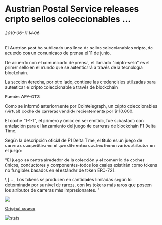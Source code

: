 # Austrian Postal Service releases cripto sellos coleccionables ...

###### 2019-06-11 14:06

El Austrian post ha publicado una línea de sellos coleccionables cripto, de acuerdo con un comunicado de prensa el 11 de junio.

De acuerdo con el comunicado de prensa, el llamado "cripto-sello" es el primer sello en el mundo que se autenticará a través de la tecnología blockchain.

La sección derecha, por otro lado, contiene las credenciales utilizadas para autenticar el cripto coleccionable a través de blockchain.

Fuente: APA-OTS

Como se informó anteriormente por Cointelegraph, un cripto coleccionables (virtual) coche de carreras vendido recientemente por $110.600.

El coche "1-1-1", el primero y único en ser emitido, fue subastado con antelación para el lanzamiento del juego de carreras de blockchain F1 Delta Time.

Según la descripción oficial de F1 Delta Time, el título es un juego de carreras competitivo en el que diferentes coches tienen varios atributos en el juego:

"El juego se centra alrededor de la colección y el comercio de coches únicos, conductores y componentes-todos los cuales existirán como tokens no fungibles basados en el estándar de token ERC-721.

\ [... \] Los tokens se producen en cantidades limitadas según lo determinado por su nivel de rareza, con los tokens más raros que poseen los atributos de carreras más impresionantes. "

![](https://s3.cointelegraph.com/storage/uploads/view/ccc1624825e06c7ca4ea568f1eda270a.png)

[Original source](https://cointelegraph.com/news/austrian-postal-service-releases-crypto-collectible-stamps)

![stats](https://c.statcounter.com/11760860/0/a89fa40b/1/ "stats")